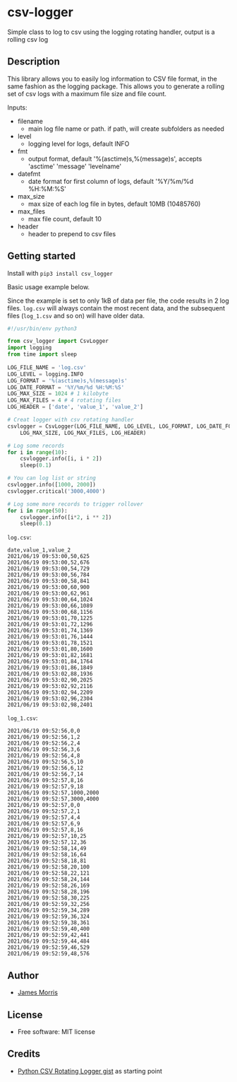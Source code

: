 # csv-logger

Simple class to log to csv using the logging rotating handler, output is a rolling csv log

Description
-----------
This library allows you to easily log information to CSV file format, in the same fashion as the logging package. This allows you to generate a rolling set of csv logs with a maximum  file size and file count.

Inputs:

* filename
    * main log file name or path. if path, will create subfolders as needed
* level
	* logging level for logs, default INFO
* fmt
	* output format, default '%(asctime)s,%(message)s', accepts 'asctime' 'message' 'levelname'
* datefmt
	* date format for first column of logs, default '%Y/%m/%d %H:%M:%S'
* max_size
	* max size of each log file in bytes, default 10MB (10485760)
* max_files
	* max file count, default 10
* header
	* header to prepend to csv files

Getting started
---------------

Install with ```pip3 install csv_logger```

Basic usage example below.

Since the example is set to only 1kB of data per file, the code results in 2 log files. `log.csv` will always contain the most recent data, and the subsequent files (`log_1.csv` and so on) will have older data.

```python
#!/usr/bin/env python3

from csv_logger import CsvLogger
import logging
from time import sleep
    
LOG_FILE_NAME = 'log.csv'
LOG_LEVEL = logging.INFO
LOG_FORMAT = '%(asctime)s,%(message)s'
LOG_DATE_FORMAT = '%Y/%m/%d %H:%M:%S'
LOG_MAX_SIZE = 1024 # 1 kilobyte
LOG_MAX_FILES = 4 # 4 rotating files
LOG_HEADER = ['date', 'value_1', 'value_2']

# Creat logger with csv rotating handler
csvlogger = CsvLogger(LOG_FILE_NAME, LOG_LEVEL, LOG_FORMAT, LOG_DATE_FORMAT,
    LOG_MAX_SIZE, LOG_MAX_FILES, LOG_HEADER)

# Log some records
for i in range(10):
    csvlogger.info([i, i * 2])
    sleep(0.1)

# You can log list or string
csvlogger.info([1000, 2000])
csvlogger.critical('3000,4000')

# Log some more records to trigger rollover
for i in range(50):
    csvlogger.info([i*2, i ** 2])
    sleep(0.1)
```
`log.csv`:
```csv
date,value_1,value_2
2021/06/19 09:53:00,50,625
2021/06/19 09:53:00,52,676
2021/06/19 09:53:00,54,729
2021/06/19 09:53:00,56,784
2021/06/19 09:53:00,58,841
2021/06/19 09:53:00,60,900
2021/06/19 09:53:00,62,961
2021/06/19 09:53:00,64,1024
2021/06/19 09:53:00,66,1089
2021/06/19 09:53:00,68,1156
2021/06/19 09:53:01,70,1225
2021/06/19 09:53:01,72,1296
2021/06/19 09:53:01,74,1369
2021/06/19 09:53:01,76,1444
2021/06/19 09:53:01,78,1521
2021/06/19 09:53:01,80,1600
2021/06/19 09:53:01,82,1681
2021/06/19 09:53:01,84,1764
2021/06/19 09:53:01,86,1849
2021/06/19 09:53:02,88,1936
2021/06/19 09:53:02,90,2025
2021/06/19 09:53:02,92,2116
2021/06/19 09:53:02,94,2209
2021/06/19 09:53:02,96,2304
2021/06/19 09:53:02,98,2401
```
`log_1.csv`:
```csv
2021/06/19 09:52:56,0,0
2021/06/19 09:52:56,1,2
2021/06/19 09:52:56,2,4
2021/06/19 09:52:56,3,6
2021/06/19 09:52:56,4,8
2021/06/19 09:52:56,5,10
2021/06/19 09:52:56,6,12
2021/06/19 09:52:56,7,14
2021/06/19 09:52:57,8,16
2021/06/19 09:52:57,9,18
2021/06/19 09:52:57,1000,2000
2021/06/19 09:52:57,3000,4000
2021/06/19 09:52:57,0,0
2021/06/19 09:52:57,2,1
2021/06/19 09:52:57,4,4
2021/06/19 09:52:57,6,9
2021/06/19 09:52:57,8,16
2021/06/19 09:52:57,10,25
2021/06/19 09:52:57,12,36
2021/06/19 09:52:58,14,49
2021/06/19 09:52:58,16,64
2021/06/19 09:52:58,18,81
2021/06/19 09:52:58,20,100
2021/06/19 09:52:58,22,121
2021/06/19 09:52:58,24,144
2021/06/19 09:52:58,26,169
2021/06/19 09:52:58,28,196
2021/06/19 09:52:58,30,225
2021/06/19 09:52:59,32,256
2021/06/19 09:52:59,34,289
2021/06/19 09:52:59,36,324
2021/06/19 09:52:59,38,361
2021/06/19 09:52:59,40,400
2021/06/19 09:52:59,42,441
2021/06/19 09:52:59,44,484
2021/06/19 09:52:59,46,529
2021/06/19 09:52:59,48,576
```

Author
-------
* [James Morris](https://morrisjam.es)

License
-------
* Free software: MIT license

Credits
---------
* [Python CSV Rotating Logger gist](https://gist.github.com/arduino12/144c346c9f3ecc8175be45a2f6bda599) as starting point